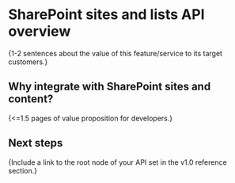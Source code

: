 # SharePoint sites and lists API overview

{1-2 sentences about the value of this feature/service to its target customers.} 

## Why integrate with SharePoint sites and content?

{<=1.5 pages of value proposition for developers.}

## Next steps

{Include a link to the root node of your API set in the v1.0 reference section.}